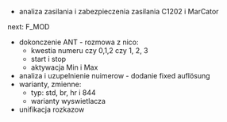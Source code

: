 - analiza zasilania i zabezpieczenia zasilania C1202 i MarCator


next:
F_MOD
- dokonczenie ANT - rozmowa z nico:
	- kwestia numeru czy 0,1,2 czy 1, 2, 3
	- start i stop
	- aktywacja Min i Max
- analiza i uzupelnienie nuimerow - dodanie fixed auflösung
- warianty, zmienne:
	- typ: std, br, hr i 844
	- warianty wyswietlacza
- unifikacja rozkazow